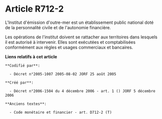 # Article R712-2

L'Institut d'émission d'outre-mer est un établissement public national doté de la personnalité civile et de l'autonomie
financière.

Les opérations de l'institut doivent se rattacher aux territoires dans lesquels il est autorisé à intervenir. Elles sont
exécutées et comptabilisées conformément aux règles et usages commerciaux et bancaires.

**Liens relatifs à cet article**

	**Codifié par**:

	  - Décret n°2005-1007 2005-08-02 JORF 25 août 2005

	**Créé par**:

	  - Décret n°2006-1504 du 4 décembre 2006 - art. 1 () JORF 5 décembre 2006

	**Anciens textes**:

	  - Code monétaire et financier - art. D712-2 (T)
